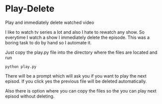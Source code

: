 # Play-Delete
Play and immediately delete watched video

I like to watch tv series a lot and also I hate to rewatch any show. So everytime I watch a show I immediately delete the episode. 
This was a boring task to do by hand so I automate it.


Just copy the play.py file into the directory where the files are located and run

```
python play.py
```

There will be a prompt which will ask you if you want to play the next episod. If you click yes the previous file will be deleted automatically. 

Also there is option where you can copy the files so the you can play next episod without deleting. 
